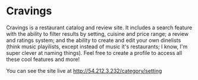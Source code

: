 # Cravings

Cravings is a restaurant catalog and review site. It includes a search feature with the ability to filter results by setting, cuisine and price range; a review and ratings system; and the ability to create and edit your own dinelists (think music playilists, except instead of music it's restaurants; I know, I'm super clever at naming things). Feel free to create a profile to access all these cool features and more!

You can see the site live at http://54.212.3.232/category/setting
